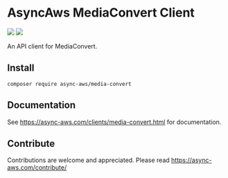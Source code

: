 # AsyncAws MediaConvert Client

![](https://github.com/async-aws/media-convert/workflows/Tests/badge.svg?branch=master)
![](https://github.com/async-aws/media-convert/workflows/BC%20Check/badge.svg?branch=master)

An API client for MediaConvert.

## Install

```cli
composer require async-aws/media-convert
```

## Documentation

See https://async-aws.com/clients/media-convert.html for documentation.

## Contribute

Contributions are welcome and appreciated. Please read https://async-aws.com/contribute/
